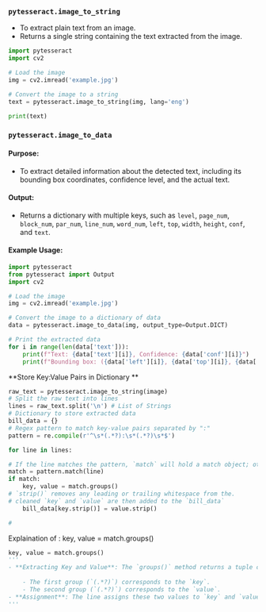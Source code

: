 
### `pytesseract.image_to_string`

- To extract plain text from an image.
- Returns a single string containing the text extracted from the image.

```python
import pytesseract
import cv2

# Load the image
img = cv2.imread('example.jpg')

# Convert the image to a string
text = pytesseract.image_to_string(img, lang='eng')

print(text)
```

### `pytesseract.image_to_data`

#### Purpose:
- To extract detailed information about the detected text, including its bounding box coordinates, confidence level, and the actual text.

#### Output:
- Returns a dictionary with multiple keys, such as `level`, `page_num`, `block_num`, `par_num`, `line_num`, `word_num`, `left`, `top`, `width`, `height`, `conf`, and `text`.

#### Example Usage:
```python
import pytesseract
from pytesseract import Output
import cv2

# Load the image
img = cv2.imread('example.jpg')

# Convert the image to a dictionary of data
data = pytesseract.image_to_data(img, output_type=Output.DICT)

# Print the extracted data
for i in range(len(data['text'])):
    print(f"Text: {data['text'][i]}, Confidence: {data['conf'][i]}")
    print(f"Bounding box: ({data['left'][i]}, {data['top'][i]}, {data['width'][i]}, {data['height'][i]})")
```

**Store Key:Value Pairs in Dictionary **
```python
raw_text = pytesseract.image_to_string(image)
# Split the raw text into lines
lines = raw_text.split('\n') # List of Strings
# Dictionary to store extracted data
bill_data = {}
# Regex pattern to match key-value pairs separated by ":"
pattern = re.compile(r'^\s*(.*?):\s*(.*?)\s*$')

for line in lines:

# If the line matches the pattern, `match` will hold a match object; otherwise, it will be `None`.
match = pattern.match(line)
if match:
	key, value = match.groups()
# `strip()` removes any leading or trailing whitespace from the.
# cleaned `key` and `value` are then added to the `bill_data`
	bill_data[key.strip()] = value.strip()

#
```
Explaination of : key, value = match.groups()
```python
key, value = match.groups()
'''
- **Extracting Key and Value**: The `groups()` method returns a tuple containing the parts of the line that matched the capturing groups defined in the regex pattern:
    
    - The first group (`(.*?)`) corresponds to the `key`.
    - The second group (`(.*?)`) corresponds to the `value`.
- **Assignment**: The line assigns these two values to `key` and `value`, allowing you to work with them directly in the subsequent code.
'''
```